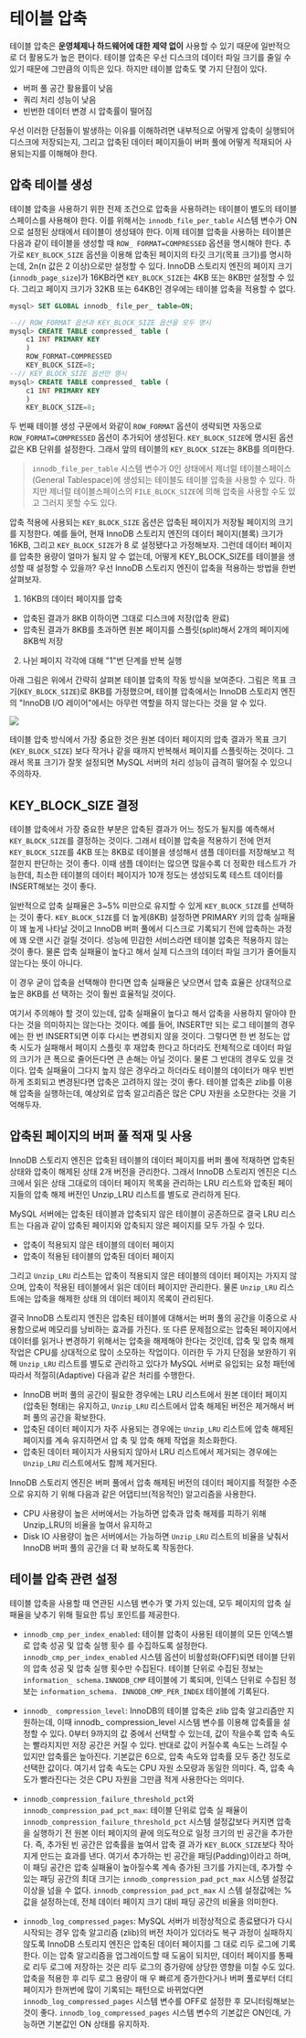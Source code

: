 # 테이블 압축
테이블 압축은 **운영체제나 하드웨어에 대한 제약 없이** 사용할 수 있기 때문에 일반적으로 더 활용도가 높은 편이다. 테이블 압축은 우선 디스크의 데이터 파일 크기를 줄일 수 있기 때문에 그만큼의 이득은 있다. 하지만 테이블 압축도 몇 가지 단점이 있다.

- 버퍼 풀 공간 활용률이 낮음 
- 쿼리 처리 성능이 낮음 
- 빈번한 데이터 변경 시 압축률이 떨어짐

우선 이러한 단점들이 발생하는 이유를 이해하려면 내부적으로 어떻게 압축이 실행되어 디스크에 저장되는지, 그리고 압축된 데이터 페이지들이 버퍼 풀에 어떻게 적재되어 사용되는지를 이해해야 한다. 

## 압축 테이블 생성 
테이블 압축을 사용하기 위한 전제 조건으로 압축을 사용하려는 테이블이 별도의 테이블 스페이스를 사용해야 한다. 이를 위해서는 `innodb_file_per_table` 시스템 변수가 ON으로 설정된 상태에서 테이블이 생성돼야 한다. 이제 테이블 압축을 사용하는 테이블은 다음과 같이 테이블을 생성할 때 `ROW_ FORMAT=COMPRESSED` 옵션을 명시해야 한다. 추가로 `KEY_BLOCK_SIZE` 옵션을 이용해 압축된 페이지의 타깃 크기(목표 크기)를 명시하는데, 2n(n 값은 2 이상)으로만 설정할 수 있다. InnoDB 스토리지 엔진의 페이지 크기(`innodb_page_size`)가 16KB라면 `KEY_BLOCK_SIZE`는 4KB 또는 8KB만 설정할 수 있다. 그리고 페이지 크기가 32KB 또는 64KB인 경우에는 테이블 압축을 적용할 수 없다. 

```sql
mysql> SET GLOBAL innodb_ file_per_ table=ON; 

--// ROW_FORMAT 옵션과 KEY_BLOCK_SIZE 옵션을 모두 명시 
mysql> CREATE TABLE compressed_ table ( 
	c1 INT PRIMARY KEY 
    ) 
    ROW_FORMAT=COMPRESSED 
    KEY_BLOCK_SIZE=8; 
--// KEY_BLOCK_SIZE 옵션만 명시 
mysql> CREATE TABLE compressed_ table ( 
	c1 INT PRIMARY KEY 
    ) 
    KEY_BLOCK_SIZE=8; 
```    
두 번째 테이블 생성 구문에서 와같이 `ROW_FORMAT` 옵션이 생략되면 자동으로 `ROW_FORMAT=COMPRESSED` 옵션이 추가되어 생성된다. `KEY_BLOCK_SIZE`에 명시된 옵션값은 KB 단위를 설정한다. 그래서 앞의 테이블의 `KEY_BLOCK_SIZE`는 8KB를 의미한다. 

> `innodb_file_per_table` 시스템 변수가 0인 상태에서 제너럴 테이블스페이스(General Tablespace)에 생성되는 테이블도 테이블 압축을 사용할 수 있다. 하지만 제너럴 테이블스페이스의 `FILE_BLOCK_SIZE`에 의해 압축을 사용할 수도 있고 그러지 못할 수도 있다. 

압축 적용에 사용되는 `KEY_BLOCK_SIZE` 옵션은 압축된 페이지가 저장될 페이지의 크기를 지정한다. 예를 들어, 현재 InnoDB 스토리지 엔진의 데이터 페이지(블록) 크기가 16KB, 그리고 `KEY_BLOCK_SIZE`가 8 로 설정됐다고 가정해보자. 그런데 데이터 페이지를 압축한 용량이 얼마가 될지 알 수 없는데, 어떻게 KEY_BLOCK_SIZE를 테이블을 생성할 때 설정할 수 있을까? 우선 InnoDB 스토리지 엔진이 압축을 적용하는 방법을 한번 살펴보자. 

1. 16KB의 데이터 페이지를 압축 
  -  압축된 결과가 8KB 이하이면 그대로 디스크에 저장(압축 완료) 
  - 압축된 결과가 8KB를 초과하면 원본 페이지를 스플릿(split)해서 2개의 페이지에 8KB씩 저장 
  2. 나뉜 페이지 각각에 대해 "1"번 단계를 반복 실행

아래 그림은 위에서 간략히 살펴본 테이블 압축의 작동 방식을 보여준다. 그림은 목표 크기(`KEY_BLOCK_SIZE`)로 8KB를 가정했으며, 테이블 압축에서는 InnoDB 스토리지 엔진의 "InnoDB I/O 레이어"에서는 아무런 역할을 하지 않는다는 것을 알 수 있다. 

![](https://velog.velcdn.com/images/chocochip/post/a4aa58d3-0ae6-45ae-b0ab-17e5eaa6cd5c/image.jpeg)

테이블 압축 방식에서 가장 중요한 것은 원본 데이터 페이지의 압축 결과가 목표 크기(`KEY_BLOCK_SIZE`) 보다 작거나 같을 때까지 반복해서 페이지를 스플릿하는 것이다. 그래서 목표 크기가 잘못 설정되면 MySQL 서버의 처리 성능이 급격히 떨어질 수 있으니 주의하자.

## KEY_BLOCK_SIZE 결정
테이블 압축에서 가장 중요한 부분은 압축된 결과가 어느 정도가 될지를 예측해서 `KEY_BLOCK_SIZE`를 결정하는 것이다. 그래서 테이블 압축을 적용하기 전에 먼저 `KEY_BLOCK_SIZE`를 4KB 또는 8KB로 테이블을 생성해서 샘플 데이터를 저장해보고 적절한지 판단하는 것이 좋다. 이때 샘플 데이터는 많으면 많을수록 더 정확한 테스트가 가능한데, 최소한 테이블의 데이터 페이지가 10개 정도는 생성되도록 테스트 데이터를 INSERT해보는 것이 좋다.


일반적으로 압축 실패율은 3~5% 미만으로 유지할 수 있게 `KEY_BLOCK_SIZE`를 선택하는 것이 좋다. `KEY_BLOCK_SIZE`를 더 높게(8KB) 설정하면 PRIMARY 키의 압축 실패율이 꽤 높게 나타날 것이고 InnoDB 버퍼 풀에서 디스크로 기록되기 전에 압축하는 과정에 꽤 오랜 시간 걸릴 것이다. 성능에 민감한 서비스라면 테이블 압축은 적용하지 않는 것이 좋다. 물론 압축 실패율이 높다고 해서 실제 디스크의 데이터 파일 크기가 줄어들지 않는다는 뜻이 아니다.

이 경우 굳이 압축을 선택해야 한다면 압축 실패율은 낮으면서 압축 효율은 상대적으로 높은 8KB를 선 택하는 것이 훨씬 효율적일 것이다. 

여기서 주의해야 할 것이 있는데, 압축 실패율이 높다고 해서 압축을 사용하지 말아야 한다는 것을 의미하지는 않는다는 것이다. 예를 들어, INSERT만 되는 로그 테이블의 경우에는 한 번 INSERT되면 이후 다시는 변경되지 않을 것이다. 그렇다면 한 번 정도는 압축 시도가 실패해서 페이지 스플릿 후 재압축 한다고 하더라도 전체적으로 데이터 파일의 크기가 큰 폭으로 줄어든다면 큰 손해는 아닐 것이다. 물론 그 반대의 경우도 있을 것이다. 압축 실패율이 그다지 높지 않은 경우라고 하더라도 테이블의 데이터가 매우 빈번하게 조회되고 변경된다면 압축은 고려하지 않는 것이 좋다. 테이블 압축은 zlib를 이용해 압축을 실행하는데, 예상외로 압축 알고리즘은 많은 CPU 자원을 소모한다는 것을 기억해두자. 

## 압축된 페이지의 버퍼 풀 적재 및 사용 

InnoDB 스토리지 엔진은 압축된 테이블의 데이터 페이지를 버퍼 풀에 적재하면 압축된 상태와 압축이 해제된 상태 2개 버전을 관리한다. 그래서 InnoDB 스토리지 엔진은 디스크에서 읽은 상태 그대로의 데이터 페이지 목록을 관리하는 LRU 리스트와 압축된 페이지들의 압축 해제 버전인 Unzip_LRU 리스트를 별도로 관리하게 된다. 

MySQL 서버에는 압축된 테이블과 압축되지 않은 테이블이 공존하므로 결국 LRU 리스트는 다음과 같이 압축된 페이지와 압축되지 않은 페이지를 모두 가질 수 있다. 

- 압축이 적용되지 않은 테이블의 데이터 페이지 
- 압축이 적용된 테이블의 압축된 데이터 페이지 

그리고 `Unzip_LRU` 리스트는 압축이 적용되지 않은 테이블의 데이터 페이지는 가지지 않으며, 압축이 적용된 테이블에서 읽은 데이터 페이지만 관리한다. 물론 `Unzip_LRU` 리스트에는 압축을 해제한 상태 의 데이터 페이지 목록이 관리된다. 

결국 InnoDB 스토리지 엔진은 압축된 테이블에 대해서는 버퍼 풀의 공간을 이중으로 사용함으로써 메모리를 낭비하는 효과를 가진다. 또 다른 문제점으로는 압축된 페이지에서 데이터를 읽거나 변경하기 위해서는 압축을 해제해야 한다는 것인데, 압축 및 압축 해제 작업은 CPU를 상대적으로 많이 소모하는 작업이다. 이러한 두 가지 단점을 보완하기 위해 `Unzip_LRU` 리스트를 별도로 관리하고 있다가 MySQL 서버로 유입되는 요청 패턴에 따라서 적절히(Adaptive) 다음과 같은 처리를 수행한다. 

- InnoDB 버퍼 풀의 공간이 필요한 경우에는 LRU 리스트에서 원본 데이터 페이지(압축된 형태)는 유지하고, `Unzip_LRU` 리스트에서 압축 해제된 버전은 제거해서 버퍼 풀의 공간을 확보한다. 
- 압축된 데이터 페이지가 자주 사용되는 경우에는 `Unzip_LRU` 리스트에 압축 해제된 페이지를 계속 유지하면서 압 축 및 압축 해제 작업을 최소화한다.
- 압축된 데이터 페이지가 사용되지 않아서 LRU 리스트에서 제거되는 경우에는 `Unzip_LRU` 리스트에서도 함께 제거된다. 

InnoDB 스토리지 엔진은 버퍼 풀에서 압축 해제된 버전의 데이터 페이지를 적절한 수준으로 유지하 기 위해 다음과 같은 어댑티브(적응적인) 알고리즘을 사용한다. 
- CPU 사용량이 높은 서버에서는 가능하면 압축과 압축 해제를 피하기 위해 Unzip_LRU의 비율을 높여서 유지하고 
- Disk IO 사용량이 높은 서버에서는 가능하면 `Unzip_LRU` 리스트의 비율을 낮춰서 InnoDB 버퍼 풀의 공간을 더 확 보하도록 작동한다. 

## 테이블 압축 관련 설정 

테이블 압축을 사용할 때 연관된 시스템 변수가 몇 가지 있는데, 모두 페이지의 압축 실패율을 낮추기 위해 필요한 튜닝 포인트를 제공한다. 

- `innodb_cmp_per_index_enabled`: 테이블 압축이 사용된 테이블의 모든 인덱스별로 압축 성공 및 압축 실행 횟수 를 수집하도록 설정한다. `innodb_cmp_per_index_enabled` 시스템 옵션이 비활성화(OFF)되면 테이블 단위의 압축 성공 및 압축 실행 횟수만 수집된다. 테이블 단위로 수집된 정보는 `information_ schema.INNODB_CMP` 테이블에 기 록되며, 인덱스 단위로 수집된 정보는 `information_schema. INNODB_CMP_PER_INDEX` 테이블에 기록된다.

- `innodb_ compression_level`: InnoDB의 테이블 압축은 zlib 압축 알고리즘만 지원하는데, 이때 innodb_ compression_level 시스템 변수를 이용해 압축률을 설정할 수 있다. 0부터 9까지의 값 중에서 선택할 수 있는데, 값이 작을수록 압축 속도는 빨라지지만 저장 공간은 커질 수 있다. 반대로 값이 커질수록 속도는 느려질 수 있지만 압축률은 높아진다. 기본값은 6으로, 압축 속도와 압축률 모두 중간 정도로 선택한 값이다. 여기서 압축 속도는 CPU 자원 소모량과 동일한 의미다. 즉, 압축 속도가 빨라진다는 것은 CPU 자원을 그만큼 적게 사용한다는 의미다. 

- `innodb_compression_failure_threshold_pct`와 `innodb_compression_pad_pct_max`: 테이블 단위로 압축 실 패율이 `innodb_compression_failure_threshold_pct` 시스템 설정값보다 커지면 압축을 실행하기 전 원본 이터 페이지의 끝에 의도적으로 일정 크기의 빈 공간을 추가한다. 즉, 추가된 빈 공간은 압축률을 높여서 압축 결 과가 `KEY_BLOCK_SIZE`보다 작아지게 만드는 효과를 낸다. 여기서 추가하는 빈 공간을 패딩(Padding)이라고 하며, 이 패딩 공간은 압축 실패율이 높아질수록 계속 증가된 크기를 가지는데, 추가할 수 있는 패딩 공간의 최대 크기는 `innodb_compression_pad_pct_max` 시스템 설정값 이상을 넘을 수 없다. `innodb_compression_pad_pct_max` 시 스템 설정값에는 % 값을 설정하는데, 전체 데이터 페이지 크기 대비 패딩 공간의 비율을 의미한다.

- `innodb_log_compressed_pages`: MySQL 서버가 비정상적으로 종료됐다가 다시 시작되는 경우 압축 알고리즘 (zlib)의 버전 차이가 있더라도 복구 과정이 실패하지 않도록 InnoDB 스토리지 엔진은 압축된 데이터 페이지를 그 대로 리두 로그에 기록한다. 이는 압축 알고리즘을 업그레이드할 때 도움이 되지만, 데이터 페이지를 통째로 리두 로그에 저장하는 것은 리두 로그의 증가량에 상당한 영향을 미칠 수도 있다. 압축을 적용한 후 리두 로그 용량이 매 우 빠르게 증가한다거나 버퍼 풀로부터 더티 페이지가 한꺼번에 많이 기록되는 패턴으로 바뀌었다면 `innodb_log_compressed_pages` 시스템 변수를 OFF로 설정한 후 모니터링해보는 것이 좋다. `innodb_log_compressed_pages` 시스템 변수의 기본값은 ON인데, 가능하면 기본값인 ON 상태를 유지하자.
